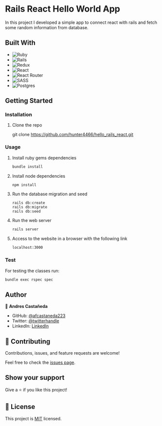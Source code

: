 # Rails React Hello World App

In this project I developed a simple app to connect react with rails and fetch some random information from database.


## Built With

- ![Ruby](https://img.shields.io/badge/Ruby-20232A?style=for-the-badge&logo=ruby&logoColor=61DAFB)
- ![Rails](https://img.shields.io/badge/rails-%23CC0000.svg?style=for-the-badge&logo=ruby-on-rails&logoColor=white)
- ![Redux](https://img.shields.io/badge/redux-%23593d88.svg?style=for-the-badge&logo=redux&logoColor=white)
- ![React](https://img.shields.io/badge/react-%2320232a.svg?style=for-the-badge&logo=react&logoColor=%2361DAFB)
- ![React Router](https://img.shields.io/badge/React_Router-CA4245?style=for-the-badge&logo=react-router&logoColor=white)
- ![SASS](https://img.shields.io/badge/SASS-hotpink.svg?style=for-the-badge&logo=SASS&logoColor=white)
- ![Postgres](https://img.shields.io/badge/postgres-%23316192.svg?style=for-the-badge&logo=postgresql&logoColor=white)

## Getting Started

### Installation

1. Clone the repo

   git clone https://github.com/hunter4466/hello_rails_react.git
  

### Usage

1. Install ruby gems dependencies

   ```sh
   bundle install
   ```

2. Install node dependencies

   ```sh
   npm install
   ```
3. Run the database migration and seed

   ```
   rails db:create
   rails db:migrate
   rails db:seed
   ```

3. Run the web server

   ```sh
   rails server
   ```

4. Access to the website in a browser with the following link

   ```sh
   localhost:3000
   ```

### Test

For testing the classes run:

   ```sh
   bundle exec rspec spec
   ```

## Author

👤 **Andres Castañeda**

- GitHub: [@afcastaneda223](https://github.com/afcastaneda223)
- Twitter: [@twitterhandle](https://twitter.com/twitterhandle)
- LinkedIn: [LinkedIn](https://linkedin.com/in/linkedinhandle)


## 🤝 Contributing

Contributions, issues, and feature requests are welcome!

Feel free to check the [issues page](https://github.com/hunter4466/hello_rails_react/issues).


## Show your support

Give a ⭐️ if you like this project!


## 📝 License

This project is [MIT](https://github.com/hunter4466/hello_rails_react/blob/development/LICENSE) licensed.
